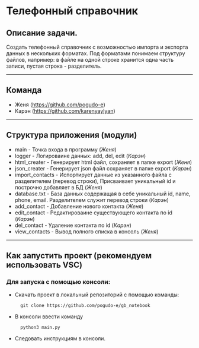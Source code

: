 # Телефонный справочник

## Описание задачи.
Создать телефонный справочник с возможностью импорта и экспорта данных в нескольких форматах.
Под форматами понимаем структуру файлов, например: в файле на одной строке хранится одна часть записи, пустая строка - разделитель.

---
## Команда

- Женя (https://github.com/pogudo-e)
- Карэн (https://github.com/karenyaylyan)

---
## Структура приложения (модули)

- main - Точка входа в программу (*Женя*)
- logger - Логироваине данных: add, del, edit (*Карэн*)
- html_creater - Генерирует html файл, сохраняет в папке export (*Женя*)
- json_creater - Генерирует json файл сохраняет в папке export (*Карэн*)
- import_contacts - Испортирует данные из указанного файла с разделителем (перевод строки), Присваивает уникальный id и построчно добавляет в БД (*Женя*)
- database.txt - База данных содержащая в себе уникальный  id, name, phone, email. Разделителем служит перевод строки (*Карэн*)
- add_contact - Добавление нового контакта (*Женя*)
- edit_contact - Редактироваине существующего контакта по id (*Карэн*)
- del_contact - Удаление контакта по id (*Карэн*)
- view_contacts - Вывод полного списка в консоль (*Женя*)

---
## Как запустить проект (рекомендуем использовать VSC)

### Для запуска с помощью консоли:
- Скачать проект в локальный репозиторий с помощью команды:

        git clone https://github.com/pogudo-e/gb_notebook

- В консоли ввести команду 
        
        python3 main.py

- Следовать инструкциям в консоли.
